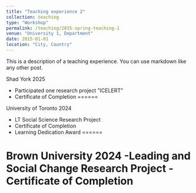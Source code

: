 ```yaml
---
title: "Teaching experience 2"
collection: teaching
type: "Workshop"
permalink: /teaching/2015-spring-teaching-1
venue: "University 1, Department"
date: 2015-01-01
location: "City, Country"
---
```


This is a description of a teaching experience. You can use markdown like any other post.

Shad York 2025
  * Participated one research project "ICELERT"
  * Certificate of Completion
======

University of Toronto 2024
  * LT Social Science Research Project
 * Certificate of Completion
 * Learning Dedication Award
======

Brown University 2024
  -Leading and Social Change Research Project
  -Certificate of Completion
======

